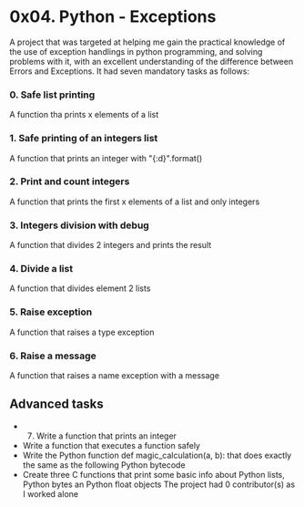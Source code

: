 # 0x04. Python - Exceptions
A project that was targeted at helping me gain the practical knowledge of
the use of exception handlings in python programming, and solving problems
with it, with an excellent understanding of the difference between Errors
and Exceptions. It had seven mandatory tasks as follows:
### 0. Safe list printing
A function tha prints x elements of a list
### 1. Safe printing of an integers list
A function that prints an integer with "{:d}".format()
### 2. Print and count integers
A function that prints the first x elements of a list and only integers
### 3. Integers division with debug
A function that divides 2 integers and prints the result
### 4. Divide a list
A function that divides element 2 lists
### 5. Raise exception
A function that raises a type exception
### 6. Raise a message
A function that raises a name exception with a message
## Advanced tasks
- 7. Write a function that prints an integer
- Write a function that executes a function safely
- Write the Python function def magic_calculation(a, b): that does exactly the same as the following Python bytecode
- Create three C functions that print some basic info about Python lists, Python bytes an Python float objects
The project had 0 contributor(s) as I worked alone